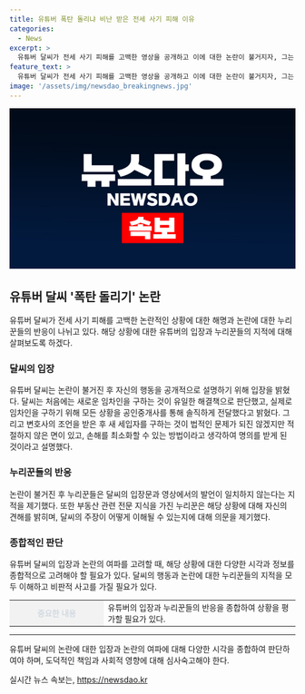 ```yaml
---
title: 유튜버 폭탄 돌리냐 비난 받은 전세 사기 피해 이유
categories:
  - News
excerpt: >
  유튜버 달씨가 전세 사기 피해를 고백한 영상을 공개하고 이에 대한 논란이 불거지자, 그는 폭탄 돌리기에 대한 명확한 설명과 사과를 했다. 그는 변호사의 조언을 받아 명의를 받는 등의 결정을 내렸고, 지금은 처음 판단이 옳지 않았음을 깨달았다며 사과했다. 하지만 논란에 대한 부정적인 반응은 여전했다. 일부 누리꾼들은 달씨의 입장문이 일관성이 없다며 비판했다.
feature_text: >
  유튜버 달씨가 전세 사기 피해를 고백한 영상을 공개하고 이에 대한 논란이 불거지자, 그는 폭탄 돌리기에 대한 명확한 설명과 사과를 했다. 그는 변호사의 조언을 받아 명의를 받는 등의 결정을 내렸고, 지금은 처음 판단이 옳지 않았음을 깨달았다며 사과했다. 하지만 논란에 대한 부정적인 반응은 여전했다. 일부 누리꾼들은 달씨의 입장문이 일관성이 없다며 비판했다.
image: '/assets/img/newsdao_breakingnews.jpg'
---
```


<p><img src="/assets/img/newsdao_breakingnews.jpg" alt="pcversion 속보" /></p>

<h2 data-ke-size="size26">유튜버 달씨 '폭탄 돌리기' 논란</h2>

<p data-ke-size="size16">유튜버 달씨가 전세 사기 피해를 고백한 논란적인 상황에 대한 해명과 논란에 대한 누리꾼들의 반응이 나뉘고 있다. 해당 상황에 대한 유튜버의 입장과 누리꾼들의 지적에 대해 살펴보도록 하겠다.</p>

<h3>달씨의 입장</h3>

<p data-ke-size="size16">유튜버 달씨는 논란이 불거진 후 자신의 행동을 공개적으로 설명하기 위해 입장을 밝혔다. 달씨는 처음에는 새로운 임차인을 구하는 것이 유일한 해결책으로 판단했고, 실제로 임차인을 구하기 위해 모든 상황을 공인중개사를 통해 솔직하게 전달했다고 밝혔다. 그리고 변호사의 조언을 받은 후 새 세입자를 구하는 것이 법적인 문제가 되진 않겠지만 적절하지 않은 면이 있고, 손해를 최소화할 수 있는 방법이라고 생각하여 명의를 받게 된 것이라고 설명했다.</p>

<h3>누리꾼들의 반응</h3>

<p data-ke-size="size16">논란이 불거진 후 누리꾼들은 달씨의 입장문과 영상에서의 발언이 일치하지 않는다는 지적을 제기했다. 또한 부동산 관련 전문 지식을 가진 누리꾼은 해당 상황에 대해 자신의 견해를 밝히며, 달씨의 주장이 어떻게 이해될 수 있는지에 대해 의문을 제기했다.</p>

<h3>종합적인 판단</h3>

<p data-ke-size="size16">유튜버 달씨의 입장과 논란의 여파를 고려할 때, 해당 상황에 대한 다양한 시각과 정보를 종합적으로 고려해야 할 필요가 있다. 달씨의 행동과 논란에 대한 누리꾼들의 지적을 모두 이해하고 비판적 사고를 가질 필요가 있다.</p>

<table>
  <colgroup>
    <col style="width: 33%" />
    <col style="width: 67%" />
  </colgroup>
  <tr>
    <td style="text-align: center; background-color: #f2f2f2; color: #21538527;"><b>중요한 내용</b></td>
    <td>유튜버의 입장과 누리꾼들의 반응을 종합하여 상황을 평가할 필요가 있다.</td>
  </tr>
</table>

<hr>

<p data-ke-size="size16">유튜버 달씨의 논란에 대한 입장과 논란의 여파에 대해 다양한 시각을 종합하여 판단하여야 하며, 도덕적인 책임과 사회적 영향에 대해 심사숙고해야 한다.</p>
실시간 뉴스 속보는, <a href="https://newsdao.kr" rel="dofollow">https://newsdao.kr</a>


